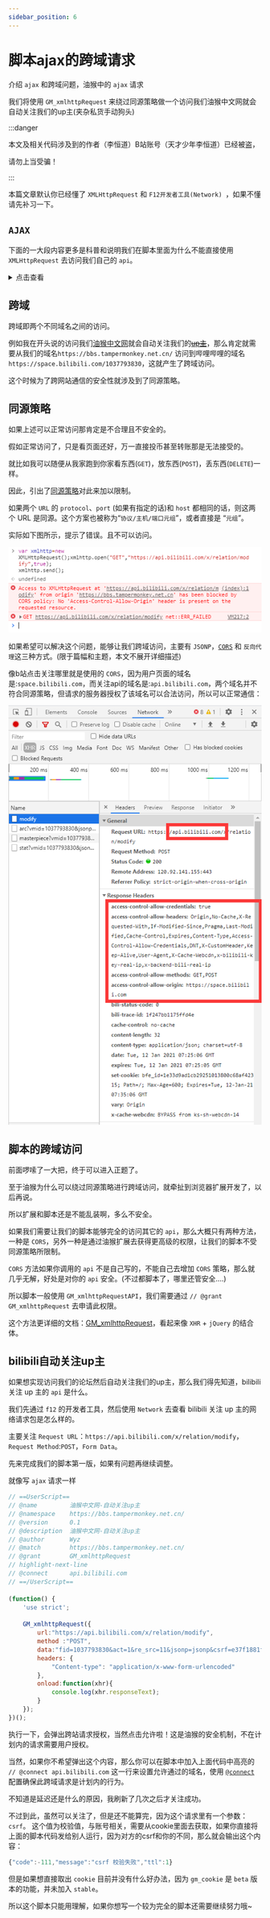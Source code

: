 ```yaml
---
sidebar_position: 6
---
```


# 脚本ajax的跨域请求

介绍 `ajax` 和跨域问题，油猴中的 `ajax` 请求

我们将使用 `GM_xmlhttpRequest` 来绕过同源策略做一个访问我们油猴中文网就会自动关注我们的up主(夹杂私货手动狗头)

:::danger

本文及相关代码涉及到的作者（李恒道）B站账号（天才少年李恒道）已经被盗，

请勿上当受骗！

:::

本篇文章默认你已经懂了 `XMLHttpRequest` 和 `F12开发者工具(Network) `，如果不懂请先补习一下。

## `AJAX`

下面的一大段内容更多是科普和说明我们在脚本里面为什么不能直接使用 `XMLHttpRequest` 去访问我们自己的 `api`。

<details>
<summary>
点击查看
</summary>
[AJAX](https://zh.wikipedia.org/zh-cn/AJAX) 即 `Asynchronous Javascript And XML`，主要用于不刷新页面与网站后端通信。例如你在b站网页上的点赞/投币/收藏，在评论区翻页，就是使用了ajax技术。

AJAX通常使用 [XMLHttpRequest(XHR)](https://developer.mozilla.org/zh-CN/docs/Web/API/XMLHttpRequest)，但是由于此api的设计不太友好，于是又有了[Fetch API](https://developer.mozilla.org/zh-CN/docs/Web/API/Fetch_API) 来解决这些问题，不过也有其它的封装让XHR的使用体验更友好，例如: `axios` 和 `jQuery` 的 `ajax` 等，此处就不再展开。
</details>

## 跨域

跨域即两个不同域名之间的访问。

例如我在开头说的访问我们[油猴中文网](https://bbs.tampermonkey.net.cn/)就会自动关注我们的<s>[up主](https://space.bilibili.com/1037793830)</s>，那么肯定就需要从我们的域名`https://bbs.tampermonkey.net.cn/` 访问到哔哩哔哩的域名`https://space.bilibili.com/1037793830`，这就产生了跨域访问。

这个时候为了跨网站通信的安全性就涉及到了同源策略。

## 同源策略

如果上述可以正常访问那肯定是不合理且不安全的。

假如正常访问了，只是看页面还好，万一直接投币甚至转账那是无法接受的。

就比如我可以随便从我家跑到你家看东西(`GET`)，放东西(`POST`)，丢东西(`DELETE`)一样。

因此，引出了[同源策略](https://developer.mozilla.org/zh-CN/docs/Web/Security/Same-origin_policy)对此来加以限制。

如果两个 `URL` 的 `protocol`、`port` (如果有指定的话)和 `host` 都相同的话，则这两个 URL 是同源。这个方案也被称为“`协议/主机/端口元组`”，或者直接是 “`元组`”。

实际如下图所示，提示了错误。且不可以访问。

![add-script](./img/06/error.png)

如果希望可以解决这个问题，能够让我们跨域访问，主要有 `JSONP`，[`CORS`](https://developer.mozilla.org/zh-CN/docs/Web/HTTP/Access_control_CORS) 和 `反向代理`这三种方式。(限于篇幅和主题，本文不展开详细描述)

像b站点击关注哪里就是使用的 `CORS`，因为用户页面的域名是:`space.bilibili.com`，而关注api的域名是:`api.bilibili.com`，两个域名并不符合同源策略，但请求的服务器授权了该域名可以合法访问，所以可以正常通信：

![add-script](./img/06/development.png)

## 脚本的跨域访问

前面啰嗦了一大把，终于可以进入正题了。

至于油猴为什么可以绕过同源策略进行跨域访问，就牵扯到浏览器扩展开发了，以后再说。

所以扩展和脚本还是不能乱装啊，多么不安全。

如果我们需要让我们的脚本能够完全的访问其它的 `api`，那么大概只有两种方法，一种是 `CORS`，另外一种是通过油猴扩展去获得更高级的权限，让我们的脚本不受同源策略所限制。

`CORS` 方法如果你调用的 `api` 不是自己写的，不能自己去增加 `CORS` 策略，那么就几乎无解，好处是对你的 `api` 安全。(不过都脚本了，哪里还管安全....)

所以脚本一般使用 `GM_xmlhttpRequestAPI`，我们需要通过 `// @grant GM_xmlhttpRequest` 去申请此权限。

这个方法更详细的文档：[GM_xmlhttpRequest](https://www.tampermonkey.net/documentation.php#GM_xmlhttpRequest)，看起来像 `XHR` + `jQuery` 的结合体。

## bilibili自动关注up主

如果想实现访问我们的论坛然后自动关注我们的up主，那么我们得先知道，bilibili关注 up 主的 `api` 是什么。

我们先通过 `f12` 的开发者工具，然后使用 `Network` 去查看 bilibili 关注 up 主的网络请求包是怎么样的。

主要关注 `Request URL`：`https://api.bilibili.com/x/relation/modify`，`Request Method`:`POST`，`Form Data`。

先来完成我们的脚本第一版，如果有问题再继续调整。

就像写 `ajax` 请求一样

```js
// ==UserScript==
// @name         油猴中文网-自动关注up主
// @namespace    https://bbs.tampermonkey.net.cn/
// @version      0.1
// @description  油猴中文网-自动关注up主
// @author       Wyz
// @match        https://bbs.tampermonkey.net.cn/
// @grant        GM_xmlhttpRequest
// highlight-next-line
// @connect      api.bilibili.com
// ==/UserScript==

(function() {
    'use strict';

    GM_xmlhttpRequest({
        url:"https://api.bilibili.com/x/relation/modify",
        method :"POST",
        data:"fid=1037793830&act=1&re_src=11&jsonp=jsonp&csrf=e37f1881fd98f16756d16ab71109d37a",
        headers: {
            "Content-type": "application/x-www-form-urlencoded"
        },
        onload:function(xhr){
            console.log(xhr.responseText);
        }
    });
})();
```

执行一下，会弹出跨站请求授权，当然点击允许啦！这是油猴的安全机制，不在计划内的请求需要用户授权。

当然，如果你不希望弹出这个内容，那么你可以在脚本中加入上面代码中高亮的 `// @connect api.bilibili.com` 这一行来设置允许通过的域名，使用 [`@connect`](https://www.tampermonkey.net/documentation.php#_connect) 配置确保此跨域请求是计划内的行为。

不知道是延迟还是什么的原因，我刷新了几次之后才关注成功。

不过到此，虽然可以关注了，但是还不能算完，因为这个请求里有一个参数：`csrf`。
这个值为校验值，与账号相关，需要从cookie里面去获取，如果你直接将上面的脚本代码发给别人运行，因为对方的csrf和你的不同，那么就会输出这个内容：

```js
{"code":-111,"message":"csrf 校验失败","ttl":1}
```

但是如果想直接取出 `cookie` 目前并没有什么好办法，因为 `gm_cookie` 是 `beta` 版本的功能，并未加入 `stable`。

所以这个脚本只能用理解，如果你想写一个较为完全的脚本还需要继续努力哦~
